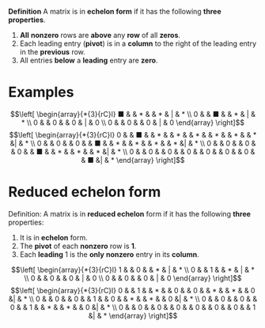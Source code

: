 **Definition**
A matrix is in **echelon form** if it has the following **three** **properties**.

1.  ﻿﻿﻿**All** **nonzero** rows are **above** any **row** of all **zeros**.
2.  ﻿﻿﻿Each leading entry (**pivot**) is in a **column** to the right of the leading entry in the **previous** row.
3.  ﻿﻿﻿All entries **below** a **leading** entry are **zero**.
# Examples 

$$\left[
\begin{array}{*{3}{rC}l}
    ■ &  & *  &  &  * & | &  * \\
    0 &  &  ■ &  &  * & | &  * \\
    0 &  &  0 &  &  0 & | &  0 \\ 
    0 &  &  0 &  &  0 & | &  0
\end{array}
\right]$$
$$\left[
\begin{array}{*{3}{rC}l}
    0 &  & ■  &  &  * & & *  &  &  * & & *  &  &  * & & * &| &  * \\
    0 &  &  0 &  &  0 & & ■  &  &  * & & *  &  &  * & & * &| &  * \\
    0 &  &  0 &   &  0 & & 0  &  &  ■ & & *  &  &  * & & * &| &  * \\ 
    0 &  &  0 &   &  0 & & 0  &  &  0 & & 0  &  &  0 & & ■ &| &  *
\end{array}
\right]$$

# Reduced echelon form
Definition:
A matrix is in **reduced echelon** form if it has the following **three** properties:
1.  ﻿﻿﻿It is in **echelon** form.
2.  ﻿﻿﻿The **pivot** of each **nonzero** row is **1**.
3.  ﻿﻿﻿Each **leading** 1 is the **only** **nonzero** entry in its **column**.

$$\left[
\begin{array}{*{3}{rC}l}
    1 &  & 0  &  &  * & | &  * \\
    0 &  &  1 &  &  * & | &  * \\
    0 &  &  0 &  &  0 & | &  0 \\ 
    0 &  &  0 &  &  0 & | &  0
\end{array}
\right]$$
$$\left[
\begin{array}{*{3}{rC}l}
    0 &  & 1  &  &  * & & 0  &  &  0 & & *  &  &  * & & 0 &| &  * \\
    0 &  &  0 &  &  0 & & 1  &  &  0 & & *  &  &  * & & 0 &| &  * \\
    0 &  &  0 &   &  0 & & 0  &  &  1 & & *  &  &  * & & 0 &| &  * \\ 
    0 &  &  0 &   &  0 & & 0  &  &  0 & & 0  &  &  0 & & 1 &| &  *
\end{array}
\right]$$

